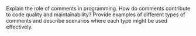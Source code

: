 Explain the role of comments in programming. How do comments contribute to code quality and maintainability? Provide examples of different types of comments and describe scenarios where each type might be used effectively.
